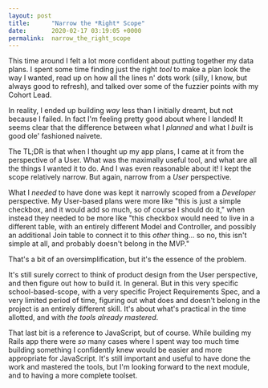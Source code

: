 ```yaml
---
layout: post
title:      "Narrow the *Right* Scope"
date:       2020-02-17 03:19:05 +0000
permalink:  narrow_the_right_scope
---
```



This time around I felt a lot more confident about putting together my data plans. I spent some time finding just the right *tool* to make a plan look the way I wanted, read up on how all the lines n' dots work (silly, I know, but always good to refresh), and talked over some of the fuzzier points with my Cohort Lead. 

In reality, I ended up building *way* less than I initially dreamt, but not because I failed. In fact I'm feeling pretty good about where I landed! It seems clear that the difference between what I *planned* and what I *built* is good ole' fashioned naivete. 

The TL;DR is that when I thought up my app plans, I came at it from the perspective of a User. What was the maximally useful tool, and what are all the things I wanted it to do. And I was even reasonable about it! I kept the scope relatively narrow. But again, narrow from a *User* perspective.

What I *needed* to have done was kept it narrowly scoped from a *Developer* perspective. My User-based plans were more like "this is just a simple checkbox, and it would add so much, so of course I should do it," when instead they needed to be more like "this checkbox would need to live in a different table, with an entirely different Model and Controller, and possibly an additional Join table to connect it to this *other* thing... so no, this isn't simple at all, and probably doesn't belong in the MVP."

That's a bit of an oversimplification, but it's the essence of the problem. 

It's still surely correct to think of product design from the User perspective, and then figure out how to build it. In general. But in this very specific school-based-scope, with a very specific Project Requirements Spec, and a very limited period of time, figuring out what does and doesn't belong in the project is an entirely different skill. It's about what's practical in the time allotted, and with *the tools already mastered*.

That last bit is a reference to JavaScript, but of course. While building my Rails app there were *so* many cases where I spent way too much time building something I confidently knew would be easier and more appropriate for JavaScript. It's still important and useful to have done the work and mastered the tools, but I'm looking forward to the next module, and to having a more complete toolset. 
